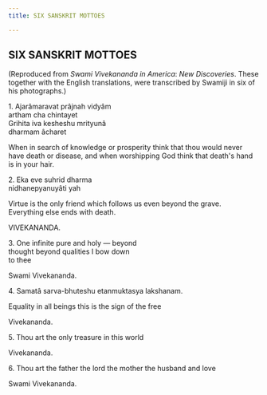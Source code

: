 ```yaml
---
title: SIX SANSKRIT MOTTOES

---
```





  

## SIX SANSKRIT MOTTOES

(Reproduced from *Swami Vivekananda in America*: *New Discoveries*.
These together with the English translations, were transcribed by
Swamiji in six of his photographs.)

1\.         Ajarâmaravat prâjnah vidyâm  
        artham cha chintayet  
Grihita iva kesheshu mrityunâ  
        dharmam âcharet

When in search of knowledge or prosperity think that thou would never
have death or disease, and when worshipping God think that death's hand
is in your hair.

  

2\.         Eka eve suhrid dharma  
       nidhanepyanuyâti yah

Virtue is the only friend which follows us even beyond the grave.  
Everything else ends with death.

VIVEKANANDA.

3\.         One infinite pure and holy — beyond  
thought beyond qualities I bow down  
to thee

Swami Vivekananda.

4\.         Samatâ sarva-bhuteshu etanmuktasya lakshanam.

Equality in all beings this is the sign of the free

Vivekananda.

5\.         Thou art the only treasure in this world

Vivekananda.

6\.         Thou art the father the lord the mother the husband and love

Swami Vivekananda.


